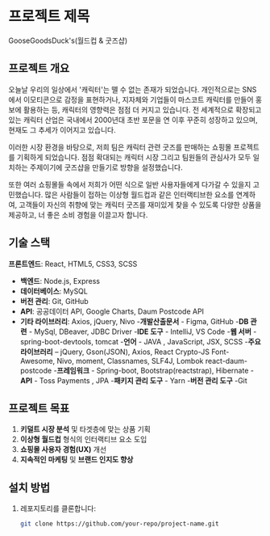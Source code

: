 # 프로젝트 제목

GooseGoodsDuck's(월드컵 & 굿즈샵)

## 프로젝트 개요

오늘날 우리의 일상에서 '캐릭터'는 뗄 수 없는 존재가 되었습니다. 개인적으로는 SNS에서 이모티콘으로 감정을 표현하거나, 지자체와 기업들이 마스코트 캐릭터를 만들어 홍보에 활용하는 등, 캐릭터의 영향력은 점점 더 커지고 있습니다. 전 세계적으로 확장되고 있는 캐릭터 산업은 국내에서 2000년대 초반 포문을 연 이후 꾸준히 성장하고 있으며, 현재도 그 추세가 이어지고 있습니다.

이러한 시장 환경을 바탕으로, 저희 팀은 캐릭터 관련 굿즈를 판매하는 쇼핑몰 프로젝트를 기획하게 되었습니다. 점점 확대되는 캐릭터 시장 그리고 팀원들의 관심사가 모두 일치하는 주제이기에 굿즈샵을 만들기로 방향을 설정했습니다.

또한 여러 쇼핑몰들 속에서 저희가 어떤 식으로 일반 사용자들에게 다가갈 수 있을지 고민했습니다. 많은 사람들이 접하는 이상형 월드컵과 같은 인터랙티브한 요소를 연계하여, 고객들이 자신의 취향에 맞는 캐릭터 굿즈를 재미있게 찾을 수 있도록 다양한 상품을 제공하고, 너 좋은 소비 경험을 이끌고자 합니다. 


## 기술 스택
 **프론트엔드**: React, HTML5, CSS3, SCSS
- **백엔드**: Node.js, Express
- **데이터베이스**: MySQL
- **버전 관리**: Git, GitHub
- **API**: 공공데이터 API, Google Charts, Daum Postcode API
- **기타 라이브러리**: Axios, jQuery, Nivo
-**개발산출문서** - Figma, GitHub
-**DB 관련** - MySql, DBeaver, JDBC Driver
-**IDE 도구** - IntelliJ, VS Code
-**웹 서버** - spring-boot-devtools, tomcat
-**언어** - JAVA , JavaScript, JSX, SCSS
-**주요 라이브러리** – jQuery, Gson(JSON), Axios, React Crypto-JS
Font- Awesome, Nivo, moment, Classnames, SLF4J, Lombok
react-daum-postcode
-**프레임워크** - Spring-boot, Bootstrap(reactstrap), Hibernate
-**API** - Toss Payments , JPA 
-**패키지 관리 도구** - Yarn 
-**버전 관리 도구** -Git


## 프로젝트 목표

1. **키덜트 시장 분석** 및 타겟층에 맞는 상품 기획
2. **이상형 월드컵** 형식의 인터랙티브 요소 도입
3. **쇼핑몰 사용자 경험(UX)** 개선
4. **지속적인 마케팅** 및 **브랜드 인지도 향상**

## 설치 방법

1. 레포지토리를 클론합니다:
   ```bash
   git clone https://github.com/your-repo/project-name.git
